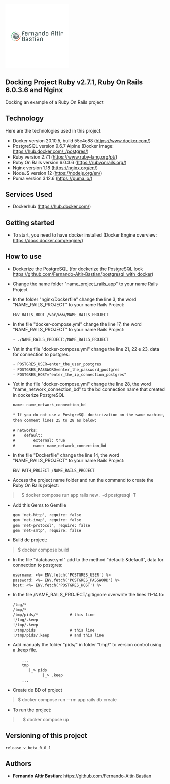 ![Logo of the project](./Logo.png)

## Docking Project Ruby v2.7.1, Ruby On Rails 6.0.3.6 and Nginx

Docking an example of a Ruby On Rails project


## Technology 

Here are the technologies used in this project.

* Docker version 20.10.5, build 55c4c88 (https://www.docker.com/)
* PostgreSQL version 9.6.7 Alpine (Docker Image: https://hub.docker.com/_/postgres/)
* Ruby version 2.7.1 (https://www.ruby-lang.org/pt/)
* Ruby On Rails version 6.0.3.6 (https://rubyonrails.org/)
* Nginx version 1.18 (https://nginx.org/en/)
* NodeJS version 12 (https://nodejs.org/en/)
* Puma version 3.12.6 (https://puma.io/)

## Services Used

* Dockerhub (https://hub.docker.com/)


## Getting started

* To start, you need to have docker installed (Docker Engine overview: https://docs.docker.com/engine/)

## How to use

* Dockerize the PostgreSQL (for dockerize the PostgreSQL look https://github.com/Fernando-Altir-Bastian/postgresql_with_docker)

* Change the name folder "name_project_rails_app" to your name Rails Project

* In the folder "nginx/Dockerfile" change the line 3, the word "NAME_RAILS_PROJECT" to your name Rails Project:
    ```
    ENV RAILS_ROOT /var/www/NAME_RAILS_PROJECT
    ```

* In the file "docker-compose.yml" change the line 17, the word "NAME_RAILS_PROJECT" to your name Rails Project:
    ```
    - ./NAME_RAILS_PROJECT:/NAME_RAILS_PROJECT
    ```

* Yet in the file "docker-compose.yml" change the line 21, 22 e 23, data for connection to postgres:
    ```
    - POSTGRES_USER=enter_the_user_postgres
    - POSTGRES_PASSWORD=enter_the_password_postgres
    - POSTGRES_HOST="enter_the_ip_connection_postgres"
    ```

* Yet in the file "docker-compose.yml" change the line 28, the word "name_network_connection_bd" to the bd connection name that created in dockerize PostgreSQL
    ```
    name: name_network_connection_bd

    * If you do not use a PostgreSQL dockirization on the same machine, then comment lines 25 to 28 as below:
    
    # networks:
    #    default:
    #        external: true
    #        name: name_network_connection_bd
    ```

* In the file "Dockerfile" change the line 14, the word "NAME_RAILS_PROJECT" to your name Rails Project:
    ```
    ENV PATH_PROJECT /NAME_RAILS_PROJECT
    ```

* Access the project name folder and run the command to create the Ruby On Rails project:
>   $ docker compose run app rails new . -d postgresql -T

* Add this Gems to Gemfile
    ```
    gem 'net-http', require: false
    gem 'net-imap', require: false
    gem 'net-protocol', require: false
    gem 'net-smtp', require: false  
    ```

* Build de project:
>    $ docker compose build

* In the file "database.yml" add to the method "default: &default", data for connection to postgres:
    ```
    username: <%= ENV.fetch('POSTGRES_USER') %>
    password: <%= ENV.fetch('POSTGRES_PASSWORD') %>
    host: <%= ENV.fetch('POSTGRES_HOST') %>
    ```
    
* In the file /NAME_RAILS_PROJECT/.gitignore overwrite the lines 11-14 to:
    ```
    /log/*
    /tmp/*
    /tmp/pids/*              # this line
    !/log/.keep
    !/tmp/.keep
    !/tmp/pids               # this line
    !/tmp/pids/.keep         # and this line
    ```

* Add manualy the folder "pids/" in folder "tmp/" to version control using a .keep file.
    ```
        ...
        tmp
           |_> pids
                 |_> .keep
        ...
    ```

* Create de BD of project
>   $ docker compose run --rm app rails db:create

* To run the project:
>    $ docker compose up

## Versioning of this project 

    release_v_beta_0_0_1


## Authors

* **Fernando Altir Bastian**: https://github.com/Fernando-Altir-Bastian



